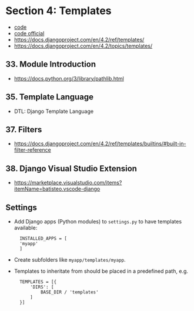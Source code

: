 # Section 4: Templates

- [code](00400_templates)
- [code official](https://github.com/academind/django-practical-guide-course-code/tree/templates-13-adding-css-styling)
- https://docs.djangoproject.com/en/4.2/ref/templates/
- https://docs.djangoproject.com/en/4.2/topics/templates/

## 33. Module Introduction

- https://docs.python.org/3/library/pathlib.html

## 35. Template Language

- DTL: Django Template Language

## 37. Filters

- https://docs.djangoproject.com/en/4.2/ref/templates/builtins/#built-in-filter-reference

## 38. Django Visual Studio Extension

- https://marketplace.visualstudio.com/items?itemName=batisteo.vscode-django

## Settings

- Add Django apps (Python modules) to `settings.py` to have templates available:

		INSTALLED_APPS = [
		'myapp'
		]
- Create subfolders like `myapp/templates/myapp`.
- Templates to inheritate from should be placed in a predefined path, e.g.

		TEMPLATES = [{
			'DIRS': [
				BASE_DIR / 'templates'
			]
		}]